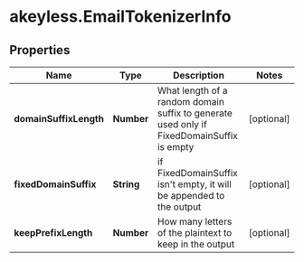 # akeyless.EmailTokenizerInfo

## Properties

Name | Type | Description | Notes
------------ | ------------- | ------------- | -------------
**domainSuffixLength** | **Number** | What length of a random domain suffix to generate used only if FixedDomainSuffix is empty | [optional] 
**fixedDomainSuffix** | **String** | if FixedDomainSuffix isn&#39;t empty, it will be appended to the output | [optional] 
**keepPrefixLength** | **Number** | How many letters of the plaintext to keep in the output | [optional] 


